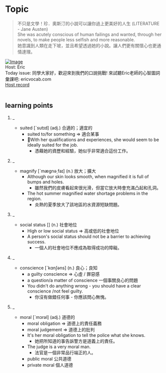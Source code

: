 # Topic

> 不只是文學！珍．奧斯汀的小說可以讓你過上更美好的人生 (LITERATURE - Jane Austen) <br>
> She was acutely conscious of human failings and wanted, through her novels, to make people less selfish and more reasonable. <br>
> 她意識到人類在走下坡，並且希望透過她的小說。讓人們更有關懷心也更通情達理。 <br>

[![Image](https://cdn.voicetube.com/assets/thumbnails/LIYiThAyY8s.jpg)](https://www.youtube.com/embed/LIYiThAyY8s?rel=0&showinfo=0&cc_load_policy=0&controls=1&autoplay=1&iv_load_policy=3&playsinline=1&wmode=transparent&start=16&end=24&enablejsapi=1&origin=https://tw.voicetube.com&widgetid=1)<br>
Host: Eric
<br>Today issue: 同學大家好，歡迎來到我們的口說挑戰! 來試聽Eric老師的心智圖詞彙課吧: ericvocab.com
<br>
[Host record](https://cdn.voicetube.com/tmp/everyday_records/yangec/3158.mp3)
<br><br>
## learning points
1. _
	* suited [ˋsutɪd] (adj.) 合適的；適宜的
		- suited to/for something => 適合某事
		- With her qualifications and experiences, she would seem to be ideally suited for the job.
			+ 憑藉她的資歷和經驗，她似乎非常適合這份工作。

2. _
	* magnify [ˋmægnə͵faɪ] (n.) 放大；擴大
		- Although our skin looks smooth, when magnified it is full of bumps and holes.
			+ 雖然我們的皮膚看起來很光滑，但當它放大時會充滿凸起和孔洞。
		- The hot summer magnified water shortage problems in the region.
			+ 炎熱的夏季放大了該地區的水資源短缺問題。

3. _
	* social status [] (n.) 社會地位
		- High or low social status => 高或低的社會地位
		- A person's social status should not be a barrier to achieving success.
			+ 一個人的社會地位不應成為取得成功的障礙。

4. _
	* conscience [ˋkɑnʃəns] (n.) 良心；良知
		- a guilty conscience => 心虛 / 罪惡感
		- a question/a matter of conscience 一個事關良心的問題
		- You didn't do anything wrong - you should have a clear conscience /not feel guilty.
			+ 你沒有做錯任何事 - 你應該問心無愧。

5. _
	* moral [ˋmɔrəl] (adj.) 道德的
		- moral obligation => 道德上的責任義務
		- moral judgement => 道德上的批判
		- It's her moral obligation to tell the police what she knows.
			+ 她把所知道的事告訴警方是道義上的責任。
		- The judge is a very moral man.
			+ 法官是一個非常品行端正的人。
		- public moral 公共道德
		- private moral 個人道德
